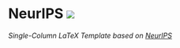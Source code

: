 # NeurIPS ![](https://github.com/ArmageddonKnight/NeurIPS/workflows/build/badge.svg)

*Single-Column LaTeX Template based on [NeurIPS](https://nips.cc/)*
